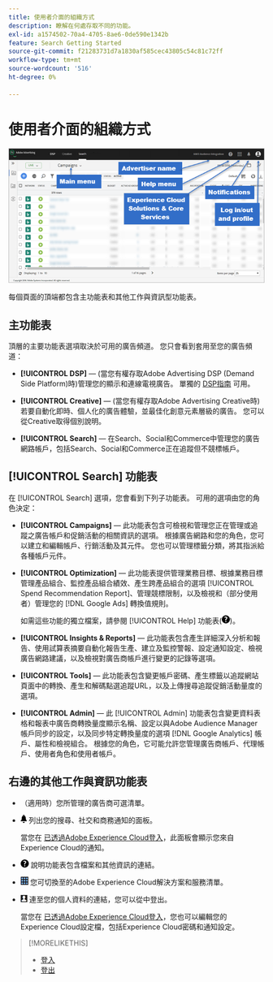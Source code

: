 ```yaml
---
title: 使用者介面的組織方式
description: 瞭解在何處存取不同的功能。
exl-id: a1574502-70a4-4705-8ae6-0de590e1342b
feature: Search Getting Started
source-git-commit: f21283731d7a1830af585cec43805c54c81c72ff
workflow-type: tm+mt
source-wordcount: '516'
ht-degree: 0%

---
```


# 使用者介面的組織方式

![使用者介面](/help/search-social-commerce/assets/ui.png "使用者介面")

每個頁面的頂端都包含主功能表和其他工作與資訊型功能表。

## 主功能表

頂層的主要功能表選項取決於可用的廣告頻道。 您只會看到套用至您的廣告頻道：

* **[!UICONTROL DSP]** — (當您有權存取Adobe Advertising DSP (Demand Side Platform)時)管理您的顯示和連線電視廣告。 單獨的 [DSP指南](https://experienceleague.adobe.com/docs/advertising/dsp/home.html) 可用。

* **[!UICONTROL Creative]** — (當您有權存取Adobe Advertising Creative時)若要自動化即時、個人化的廣告體驗，並最佳化創意元素層級的廣告。 您可以從Creative取得個別說明。

* **[!UICONTROL Search]**  — 在Search、Social和Commerce中管理您的廣告網路帳戶，包括Search、Social和Commerce正在追蹤但不競標帳戶。

## [!UICONTROL Search] 功能表

在 [!UICONTROL Search] 選項，您會看到下列子功能表。 可用的選項由您的角色決定：

* **[!UICONTROL Campaigns]**  — 此功能表包含可檢視和管理您正在管理或追蹤之廣告帳戶和促銷活動的相關資訊的選項。 根據廣告網路和您的角色，您可以建立和編輯帳戶、行銷活動及其元件。 您也可以管理標籤分類，將其指派給各種帳戶元件。

* **[!UICONTROL Optimization]**  — 此功能表提供管理業務目標、根據業務目標管理產品組合、監控產品組合績效、產生跨產品組合的選項 [!UICONTROL Spend Recommendation Report]、管理競標限制，以及檢視和（部分使用者）管理您的 [!DNL Google Ads] 轉換值規則。

  如需這些功能的獨立檔案，請參閱 [!UICONTROL Help] 功能表(![說明功能表](/help/search-social-commerce/assets/help-main-menu.png "說明功能表"))。

* **[!UICONTROL Insights & Reports]**  — 此功能表包含產生詳細深入分析和報告、使用試算表摘要自動化報告生產、建立及監控警報、設定通知設定、檢視廣告網路建議，以及檢視對廣告商帳戶進行變更的記錄等選項。

* **[!UICONTROL Tools]**  — 此功能表包含變更帳戶密碼、產生標籤以追蹤網站頁面中的轉換、產生和解碼點選追蹤URL，以及上傳搜尋追蹤促銷活動量度的選項。

* **[!UICONTROL Admin]**  — 此 [!UICONTROL Admin] 功能表包含變更資料表格和報表中廣告商轉換量度顯示名稱、設定以與Adobe Audience Manager帳戶同步的設定，以及同步特定轉換量度的選項 [!DNL Google Analytics] 帳戶、屬性和檢視組合。 根據您的角色，它可能允許您管理廣告商帳戶、代理帳戶、使用者角色和使用者帳戶。

## 右邊的其他工作與資訊功能表

* （適用時）您所管理的廣告商可選清單。

* ![警示通知](/help/search-social-commerce/assets/notifications-panel.png "警示通知") 列出您的搜尋、社交和商務通知的面板。

  當您在 [已透過Adobe Experience Cloud登入](log-in.md)，此面板會顯示您來自Experience Cloud的通知。

* ![說明功能表](/help/search-social-commerce/assets/help-main-menu.png "說明功能表") 說明功能表包含檔案和其他資訊的連結。

* ![解決方案切換器](/help/search-social-commerce/assets/menu-icon.png "解決方案切換器") 您可切換至的Adobe Experience Cloud解決方案和服務清單。

* ![使用者設定檔](/help/search-social-commerce/assets/user-profile.png "使用者設定檔") 連至您的個人資料的連結，您可以從中登出。

  當您在 [已透過Adobe Experience Cloud登入](log-in.md)，您也可以編輯您的Experience Cloud設定檔，包括Experience Cloud密碼和通知設定。

>[!MORELIKETHIS]
>
>* [登入](log-in.md)
>* [登出](log-out.md)

